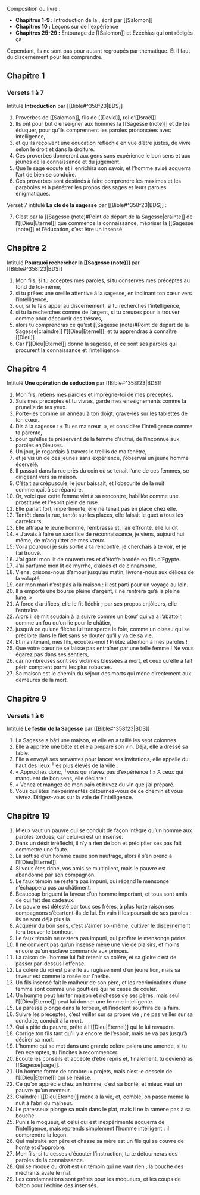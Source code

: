 Composition du livre :
- **Chapitres 1-9 :** Introduction de la , écrit par [[Salomon]]
- **Chapitres 10 :** Leçons sur de l'expérience
- **Chapitres 25-29 :** Entourage de [[Salomon]] et Ezéchias qui ont rédigés ça

Cependant, ils ne sont pas pour autant regroupés par thématique. Et il faut du discernement pour les comprendre.
## Chapitre 1
### Versets 1 à 7
Intitulé **Introduction** par [[Bible#^358f23|BDS]]
1) Proverbes de [[Salomon]], fils de [[David]], roi d’[[Israël]].
2) Ils ont pour but d’enseigner aux hommes la [[Sagesse (note)]] et de les éduquer, pour qu’ils comprennent les paroles prononcées avec intelligence,
3) et qu’ils reçoivent une éducation réfléchie en vue d’être justes, de vivre selon le droit et dans la droiture.
4) Ces proverbes donneront aux gens sans expérience le bon sens et aux jeunes de la connaissance et du jugement.
5) Que le sage écoute et il enrichira son savoir, et l’homme avisé acquerra l’art de bien se conduire.
6) Ces proverbes sont destinés à faire comprendre les maximes et les paraboles et à pénétrer les propos des sages et leurs paroles énigmatiques.

Verset 7 intitulé **La clé de la sagesse** par [[Bible#^358f23|BDS]] :

7) C’est par la [[Sagesse (note)#Point de départ de la Sagesse|crainte]] de l’[[Dieu|Eternel]] que commence la connaissance, mépriser la [[Sagesse (note)]] et l’éducation, c’est être un insensé.
## Chapitre 2
Intitulé **Pourquoi rechercher la [[Sagesse (note)]]** par [[Bible#^358f23|BDS]]

1) Mon fils, si tu acceptes mes paroles, si tu conserves mes préceptes au fond de toi-même,
2) si tu prêtes une oreille attentive à la sagesse, en inclinant ton cœur vers l’intelligence,
3) oui, si tu fais appel au discernement, si tu recherches l’intelligence,
4) si tu la recherches comme de l’argent, si tu creuses pour la trouver comme pour découvrir des trésors,
5) alors tu comprendras ce qu’est [[Sagesse (note)#Point de départ de la Sagesse|craindre]] l’[[Dieu|Eternel]], et tu apprendras à connaître [[Dieu]].
6) Car l’[[Dieu|Eternel]] donne la sagesse, et ce sont ses paroles qui procurent la connaissance et l’intelligence.
## Chapitre 4
Intitulé **Une opération de séduction** par [[Bible#^358f23|BDS]]

1) Mon fils, retiens mes paroles et imprègne-toi de mes préceptes.
2) Suis mes préceptes et tu vivras, garde mes enseignements comme la prunelle de tes yeux.
3) Porte-les comme un anneau à ton doigt, grave-les sur les tablettes de ton cœur.
4) Dis à la sagesse : « Tu es ma sœur  », et considère l’intelligence comme ta parente,
5) pour qu’elles te préservent de la femme d’autrui, de l’inconnue aux paroles enjôleuses.
6) Un jour, je regardais à travers le treillis de ma fenêtre,
7) et je vis un de ces jeunes sans expérience, j’observai un jeune homme écervelé.
8) Il passait dans la rue près du coin où se tenait l’une de ces femmes, se dirigeant vers sa maison.
9) C’était au crépuscule, le jour baissait, et l’obscurité de la nuit commençait à se répandre.
10) Or, voici que cette femme vint à sa rencontre, habillée comme une prostituée et l’esprit plein de ruse.
11) Elle parlait fort, impertinente, elle ne tenait pas en place chez elle.
12) Tantôt dans la rue, tantôt sur les places, elle faisait le guet à tous les carrefours.
13) Elle attrapa le jeune homme, l’embrassa et, l’air effronté, elle lui dit :
14) « J’avais à faire un sacrifice de reconnaissance, je viens, aujourd’hui même, de m’acquitter de mes vœux.
15) Voilà pourquoi je suis sortie à ta rencontre, je cherchais à te voir, et je t’ai trouvé.
16) J’ai garni mon lit de couvertures et d’étoffe brodée en fils d’Egypte.
17) J’ai parfumé mon lit de myrrhe, d’aloès et de cinnamome.
18) Viens, grisons-nous d’amour jusqu’au matin, livrons-nous aux délices de la volupté,
19) car mon mari n’est pas à la maison : il est parti pour un voyage au loin.
20) Il a emporté une bourse pleine d’argent, il ne rentrera qu’à la pleine lune. »
21) A force d’artifices, elle le fit fléchir ; par ses propos enjôleurs, elle l’entraîna.
22) Alors il se mit soudain à la suivre comme un bœuf qui va à l’abattoir, comme un fou qu’on lie pour le châtier,
23) jusqu’à ce qu’une flèche lui transperce le foie, comme un oiseau qui se précipite dans le filet sans se douter qu’il y va de sa vie.
24) Et maintenant, mes fils, écoutez-moi ! Prêtez attention à mes paroles !
25) Que votre cœur ne se laisse pas entraîner par une telle femme ! Ne vous égarez pas dans ses sentiers,
26) car nombreuses sont ses victimes blessées à mort, et ceux qu’elle a fait périr comptent parmi les plus robustes.
27) Sa maison est le chemin du séjour des morts qui mène directement aux demeures de la mort.

## Chapitre 9
### Versets 1 à 6
Intitulé **Le festin de la Sagesse** par [[Bible#^358f23|BDS]]
1) La Sagesse a bâti une maison, et elle en a taillé les sept colonnes.
2) Elle a apprêté une bête et elle a préparé son vin. Déjà, elle a dressé sa table.
3) Elle a envoyé ses servantes pour lancer ses invitations, elle appelle du haut des lieux ╵les plus élevés de la ville :
4) « Approchez donc, ╵vous qui n’avez pas d’expérience ! » A ceux qui manquent de bon sens, elle déclare :
5) « Venez et mangez de mon pain et buvez du vin que j’ai préparé.
6) Vous qui êtes inexpérimentés détournez-vous de ce chemin et vous vivrez. Dirigez-vous sur la voie de l’intelligence.
## Chapitre 19
1) Mieux vaut un pauvre qui se conduit de façon intègre
   qu’un homme aux paroles tordues, car celui-ci est un insensé.
2) Dans un désir irréfléchi, il n’y a rien de bon
   et précipiter ses pas fait commettre une faute.
3) La sottise d’un homme cause son naufrage,
   alors il s’en prend à l’[[Dieu|Eternel]].
4) Si vous êtes riche, vos amis se multiplient,
   mais le pauvre est abandonné par son compagnon.
5) Le faux témoin ne restera pas impuni,
   qui répand le mensonge n’échappera pas au châtiment.
6) Beaucoup briguent la faveur d’un homme important,
   et tous sont amis de qui fait des cadeaux.
7) Le pauvre est détesté par tous ses frères,
   à plus forte raison ses compagnons s’écartent-ils de lui.
   En vain il les poursuit de ses paroles : ils ne sont déjà plus là.
8) Acquérir du bon sens, c’est s’aimer soi-même,
   cultiver le discernement fera trouver le bonheur.
9) Le faux témoin ne restera pas impuni,
   qui profère le mensonge périra.
10) Il ne convient pas qu’un insensé mène une vie de plaisirs,
    et moins encore qu’un esclave commande aux princes.
11) La raison de l’homme lui fait retenir sa colère,
    et sa gloire c’est de passer par-dessus l’offense.
12) La colère du roi est pareille au rugissement d’un jeune lion,
    mais sa faveur est comme la rosée sur l’herbe.
13) Un fils insensé fait le malheur de son père,
    et les récriminations d’une femme sont comme une gouttière qui ne cesse de couler.
14) Un homme peut hériter maison et richesse de ses pères,
    mais seul l’[[Dieu|Eternel]] peut lui donner une femme intelligente.
15) La paresse plonge dans la torpeur,
    et l’indolent souffrira de la faim.
16) Suivre les préceptes, c’est veiller sur sa propre vie ;
    ne pas veiller sur sa conduite, conduit à la mort.
17) Qui a pitié du pauvre, prête à l’[[Dieu|Eternel]]
    qui le lui revaudra.
18) Corrige ton fils tant qu’il y a encore de l’espoir,
    mais ne va pas jusqu’à désirer sa mort.
19) L’homme qui se met dans une grande colère paiera une amende,
    si tu l’en exemptes, tu l’incites à recommencer.
20) Ecoute les conseils et accepte d’être repris et, finalement, tu deviendras [[Sagesse|sage]].
21) Un homme forme de nombreux projets,
    mais c’est le dessein de l’[[Dieu|Eternel]] qui se réalise.
22) Ce qu’on apprécie chez un homme, c’est sa bonté,
    et mieux vaut un pauvre qu’un menteur.
23) Craindre l’[[Dieu|Eternel]] mène à la vie,
    et, comblé, on passe même la nuit à l’abri du malheur.
24) Le paresseux plonge sa main dans le plat,
    mais il ne la ramène pas à sa bouche.
25) Punis le moqueur, et celui qui est inexpérimenté acquerra de l’intelligence,
    mais reprends simplement l’homme intelligent : il comprendra la leçon.
26) Qui maltraite son père et chasse sa mère
    est un fils qui se couvre de honte et d’opprobre.
27) Mon fils, si tu cesses d’écouter l’instruction,
    tu te détourneras des paroles de la connaissance.
28) Qui se moque du droit est un témoin qui ne vaut rien ;
    la bouche des méchants avale le mal.
29) Les condamnations sont prêtes pour les moqueurs,
    et les coups de bâton pour l’échine des insensés.